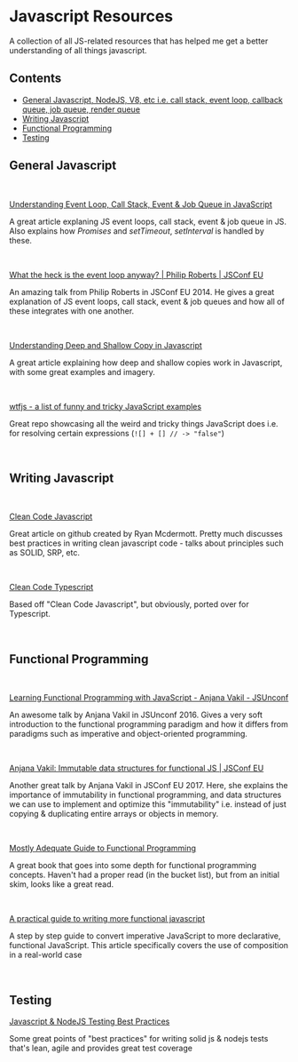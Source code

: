 # Javascript Resources

A collection of all JS-related resources that has helped me get a better understanding of all things javascript.

## Contents

- [General Javascript, NodeJS, V8, etc i.e. call stack, event loop, callback queue, job queue, render queue](https://github.com/MAdisurya/js-resources#general-javascriptt)
- [Writing Javascript](https://github.com/MAdisurya/js-resources#writing-javascript)
- [Functional Programming](https://github.com/MAdisurya/js-resources#functional-programming)
- [Testing](https://github.com/MAdisurya/js-resources#testing)

## General Javascript

<br/>

[Understanding Event Loop, Call Stack, Event & Job Queue in JavaScript](https://medium.com/@Rahulx1/understanding-event-loop-call-stack-event-job-queue-in-javascript-63dcd2c71ecd)

A great article explaning JS event loops, call stack, event & job queue in JS. Also explains how *Promises* and *setTimeout*, *setInterval* is handled by these.

<br/>

[What the heck is the event loop anyway? | Philip Roberts | JSConf EU](https://www.youtube.com/watch?v=8aGhZQkoFbQ&ab_channel=JSConf)

An amazing talk from Philip Roberts in JSConf EU 2014. He gives a great explanation of JS event loops, call stack, event & job queues and how all of these integrates with one another.

<br/>

[Understanding Deep and Shallow Copy in Javascript](https://medium.com/@manjuladube/understanding-deep-and-shallow-copy-in-javascript-13438bad941c)

A great article explaining how deep and shallow copies work in Javascript, with some great examples and imagery.

<br/>

[wtfjs - a list of funny and tricky JavaScript examples](https://github.com/denysdovhan/wtfjs)

Great repo showcasing all the weird and tricky things JavaScript does i.e. for resolving certain expressions (`![] + [] // -> "false"`)

<br/>

## Writing Javascript

<br/>

[Clean Code Javascript](https://github.com/ryanmcdermott/clean-code-javascript)

Great article on github created by Ryan Mcdermott. Pretty much discusses best practices in writing clean javascript code - talks about principles such as SOLID, SRP, etc.

<br/>

[Clean Code Typescript](https://github.com/labs42io/clean-code-typescript)

Based off "Clean Code Javascript", but obviously, ported over for Typescript.

<br/>

## Functional Programming

<br/>

[Learning Functional Programming with JavaScript - Anjana Vakil - JSUnconf](https://www.youtube.com/watch?v=e-5obm1G_FY&ab_channel=JSConfJSConf)

An awesome talk by Anjana Vakil in JSUnconf 2016. Gives a very soft introduction to the functional programming paradigm and how it differs from paradigms such as imperative and object-oriented programming.

<br/>

[Anjana Vakil: Immutable data structures for functional JS | JSConf EU](https://www.youtube.com/watch?v=Wo0qiGPSV-s&ab_channel=JSConfJSConf)

Another great talk by Anjana Vakil in JSConf EU 2017. Here, she explains the importance of immutability in functional programming, and data structures we can use to implement and optimize this "immutability" i.e. instead of just copying & duplicating entire arrays or objects in memory.

<br/>

[Mostly Adequate Guide to Functional Programming](https://mostly-adequate.gitbook.io/mostly-adequate-guide/)

A great book that goes into some depth for functional programming concepts. Haven't had a proper read (in the bucket list), but from an initial skim, looks like a great read.

<br/>

[A practical guide to writing more functional javascript](https://medium.com/@nadeesha/a-practical-guide-to-writing-more-functional-javascript-db49409f71)

A step by step guide to convert imperative JavaScript to more declarative, functional JavaScript. This article specifically covers the use of composition in a real-world case

<br/>

## Testing

[Javascript & NodeJS Testing Best Practices](https://github.com/goldbergyoni/javascript-testing-best-practices)

Some great points of "best practices" for writing solid js & nodejs tests that's lean, agile and provides great test coverage

<br />
